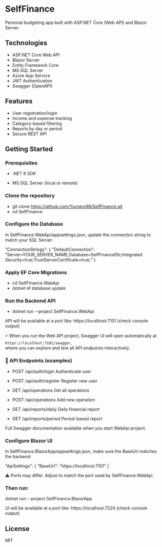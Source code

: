 # SelfFinance

Personal budgeting app built with ASP.NET Core (Web API) and Blazor Server.

## Technologies
- ASP.NET Core Web API
- Blazor Server
- Entity Framework Core
- MS SQL Server
- Azure App Service
- JWT Authentication
- Swagger (OpenAPI)

## Features
- User registration/login
- Income and expense tracking
- Category-based filtering
- Reports by day or period
- Secure REST API

## Getting Started

### Prerequisites

- .NET 8 SDK

- MS SQL Server (local or remote)

### Clone the repository

- git clone https://github.com/Yurnero98/SelfFinance.git
- cd SelfFinance

### Configure the Database

In SelfFinance.WebApi/appsettings.json, update the connection string to match your SQL Server:

"ConnectionStrings": {
  "DefaultConnection": "Server=YOUR_SERVER_NAME;Database=SelfFinanceDb;Integrated Security=true;TrustServerCertificate=true;"
}

### Apply EF Core Migrations

- cd SelfFinance.WebApi
- dotnet ef database update

### Run the Backend API

- dotnet run --project SelfFinance.WebApi

API will be available at a port like: https://localhost:7101 (check console output)

⚡ When you run the Web API project, Swagger UI will open automatically at `https://localhost:7101/swagger`,  
where you can explore and test all API endpoints interactively.

### 📡 API Endpoints (examples)

- POST         /api/auth/login        Authenticate user

- POST         /api/auth/register     Register new user

- GET          /api/operations        Get all operations

- POST         /api/operations        Add new operation

- GET          /api/reports/daily     Daily financial report

- GET          /api/reports/period    Period-based report

Full Swagger documentation available when you start WebApi project.

### Configure Blazor UI

In SelfFinance.BlazorApp/appsettings.json, make sure the BaseUrl matches the backend:

"ApiSettings": {
  "BaseUrl": "https://localhost:7101"
}

⚠️ Ports may differ. Adjust to match the port used by SelfFinance.WebApi.

### Then run:

dotnet run --project SelfFinance.BlazorApp

UI will be available at a port like: https://localhost:7224 (check console output)


## License
MIT
